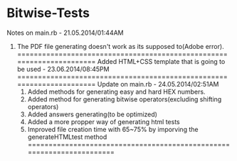 Bitwise-Tests
=============

Notes on main.rb - 21.05.2014/01:44AM
1. The PDF file generating doesn't work as its supposed to(Adobe error).
======================================================================
Added HTML+CSS template that is going to be used - 23.06.2014/08:45PM
======================================================================
Update on main.rb - 24.05.2014/02:51AM
	1. Added methods for generating easy and hard HEX numbers.
	2. Added method for generating bitwise operators(excluding shifting operators)
	4. Added answers generating(to be optimized)
	5. Added a more propper way of generating html tests
	6. Improved file creation time with 65~75% by imporving the generateHTMLtest method
======================================================================